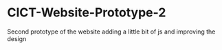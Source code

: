 # CICT-Website-Prototype-2
Second prototype of the website adding a little bit of js and improving the design
